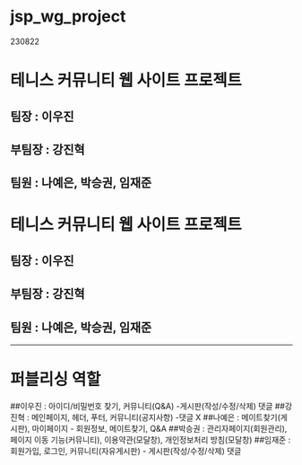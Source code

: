 # jsp_wg_project
230822

# 테니스 커뮤니티 웹 사이트 프로젝트
## 팀장 : 이우진
## 부팀장 : 강진혁
## 팀원 : 나예은, 박승권, 임재준 


# 테니스 커뮤니티 웹 사이트 프로젝트
## 팀장 : 이우진
## 부팀장 : 강진혁
## 팀원 : 나예은, 박승권, 임재준 


---------

# 퍼블리싱 역할

##이우진 : 아이디/비밀번호 찾기, 커뮤니티(Q&A) -게시판(작성/수정/삭제)  댓글
##강진혁 : 메인페이지, 헤더, 푸터, 커뮤니티(공지사항) -댓글 X
##나예은 : 메이트찾기(게시판), 마이페이지 - 회원정보, 메이트찾기,  Q&A
##박승권 : 관리자페이지(회원관리), 페이지 이동 기능(커뮤니티),   이용약관(모달창), 개인정보처리 방침(모달창)
##임재준 : 회원가입, 로그인,  커뮤니티(자유게시판) - 게시판(작성/수정/삭제) 댓글